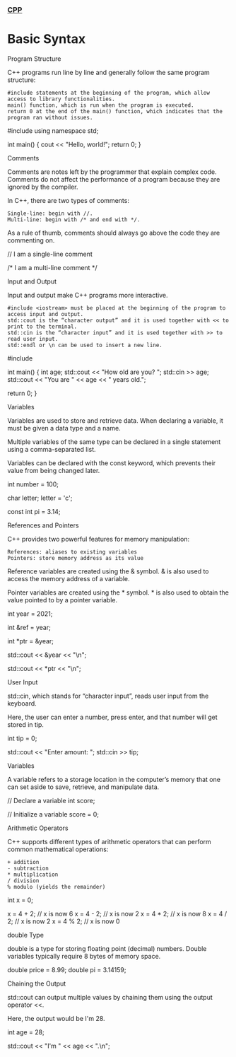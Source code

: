 ### [CPP](../README.md)
# Basic Syntax

Program Structure

C++ programs run line by line and generally follow the same program structure:

    #include statements at the beginning of the program, which allow access to library functionalities.
    main() function, which is run when the program is executed.
    return 0 at the end of the main() function, which indicates that the program ran without issues.

#include <iostream>
using namespace std;

int main() {
  cout << "Hello, world!";
  return 0;
}

Comments

Comments are notes left by the programmer that explain complex code. Comments do not affect the performance of a program because they are ignored by the compiler.

In C++, there are two types of comments:

    Single-line: begin with //.
    Multi-line: begin with /* and end with */.

As a rule of thumb, comments should always go above the code they are commenting on.

// I am a single-line comment

/* 
I am a
multi-line
comment
*/

Input and Output

Input and output make C++ programs more interactive.

    #include <iostream> must be placed at the beginning of the program to access input and output.
    std::cout is the “character output” and it is used together with << to print to the terminal.
    std::cin is the “character input” and it is used together with >> to read user input.
    std::endl or \n can be used to insert a new line.

#include <iostream>

int main() {
  int age;
  std::cout << "How old are you? ";
  std::cin >> age;
  std::cout << "You are " << age << " years old.";
  
  return 0;
}

Variables

Variables are used to store and retrieve data. When declaring a variable, it must be given a data type and a name.

Multiple variables of the same type can be declared in a single statement using a comma-separated list.

Variables can be declared with the const keyword, which prevents their value from being changed later.

int number = 100;

char letter;
letter = 'c';

const int pi = 3.14;

References and Pointers

C++ provides two powerful features for memory manipulation:

    References: aliases to existing variables
    Pointers: store memory address as its value

Reference variables are created using the & symbol. & is also used to access the memory address of a variable.

Pointer variables are created using the * symbol. * is also used to obtain the value pointed to by a pointer variable.

int year = 2021;

int &ref = year;

int *ptr = &year;

std::cout << &year << "\n";

std::cout << *ptr << "\n";

User Input

std::cin, which stands for “character input”, reads user input from the keyboard.

Here, the user can enter a number, press enter, and that number will get stored in tip.

int tip = 0;

std::cout << "Enter amount: ";
std::cin >> tip;

Variables

A variable refers to a storage location in the computer’s memory that one can set aside to save, retrieve, and manipulate data.

// Declare a variable
int score;

// Initialize a variable
score = 0;

Arithmetic Operators

C++ supports different types of arithmetic operators that can perform common mathematical operations:

    + addition
    - subtraction
    * multiplication
    / division
    % modulo (yields the remainder)

int x = 0;

x = 4 + 2;  // x is now 6
x = 4 - 2;  // x is now 2
x = 4 * 2;  // x is now 8
x = 4 / 2;  // x is now 2
x = 4 % 2;  // x is now 0

double Type

double is a type for storing floating point (decimal) numbers. Double variables typically require 8 bytes of memory space.

double price = 8.99;
double pi = 3.14159;

Chaining the Output

std::cout can output multiple values by chaining them using the output operator <<.

Here, the output would be I'm 28.

int age = 28;

std::cout << "I'm " << age << ".\n";
